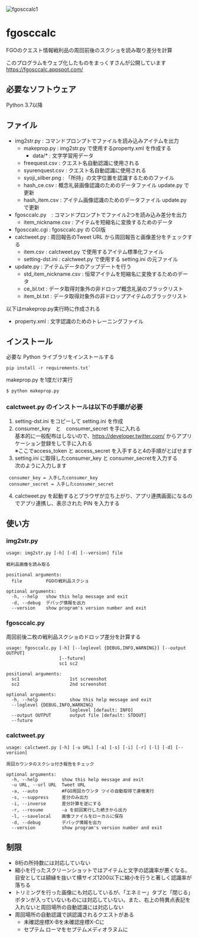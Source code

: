 ![fgosccalc1](https://user-images.githubusercontent.com/62515228/78868001-0ca71a80-7a7d-11ea-84b2-087f6b2466fc.png)
# fgosccalc
FGOのクエスト情報戦利品の周回前後のスクショを読み取り差分を計算

このプログラムをウェブ化したものをまっくすさんが公開しています https://fgosccalc.appspot.com/

## 必要なソフトウェア
Python 3.7以降

## ファイル
- img2str.py : コマンドプロンプトでファイルを読み込みアイテムを出力
  - makeprop.py : img2str.py で使用するproperty.xml を作成する
    - data/* : 文字学習用データ
  - freequest.csv : クエスト名自動認識に使用される
  - syurenquest.csv :  クエスト名自動認識に使用される
  - syoji_silber.png : 「所持」の文字位置を認識するためのファイル
  - hash_ce.csv : 概念礼装画像認識のためのデータファイル update.py で更新
  - hash_item.csv : アイテム画像認識のためのデータファイル update.py で更新
- fgosccalc.py　: コマンドプロンプトでファイル2つを読み込み差分を出力
  - item_nickname.csv : アイテムを短縮名に変換するためのデータ
- fgosccalc.cgi : fgosccalc.py の CGI版
- calctweet.py : 周回報告のTweet URL から周回報告と画像差分をチェックする
  - item.csv : calctweet.py で使用するアイテム標準化ファイル
  - setting-dst.ini  : calctweet.py で使用する setting.ini の元ファイル
- update.py : アイテムデータのアップデートを行う
  - std_item_nickname.csv : 恒常アイテムを短縮名に変換するためのデータ
  - ce_bl.txt : データ取得対象外の非ドロップ概念礼装のブラックリスト
  - item_bl.txt : データ取得対象外の非ドロップアイテムのブラックリスト

以下はmakeprop.py実行時に作成される
- property.xml : 文字認識のためのトレーニングファイル

## インストール
必要な Python ライブラリをインストールする

```
pip install -r requirements.txt`
```
makeprop.py を1度だけ実行

```
$ python makeprop.py
```

### calctweet.py のインストールは以下の手順が必要
1. setting-dst.ini をコピーして setting.ini を作成
2. consumer_key　と　consumer_secret を手に入れる  
基本的に一般配布はしないので、https://developer.twitter.com/ からアプリケーション登録をして手に入れる  
※ここでaccess_token と access_secret を入手すると4の手順がとばせます
3. setting.ini に取得したconsumer_key と consumer_secretを入力する  
次のように入力します  

```
 consumer_key = 入手したconsumer_key  
 consumer_secret = 入手したconsumer_secret
```
4. calctweet.py を起動するとブラウザが立ち上がり、アプリ連携画面になるのでアプリ連携し、表示された PIN を入力する

## 使い方
### img2str.py
```
usage: img2str.py [-h] [-d] [--version] file

戦利品画像を読み取る

positional arguments:
  file         FGOの戦利品スクショ

optional arguments:
  -h, --help   show this help message and exit
  -d, --debug  デバッグ情報を出力
  --version    show program's version number and exit
```

### fgosccalc.py
周回前後二枚の戦利品スクショのドロップ差分を計算する
```
usage: fgosccalc.py [-h] [--loglevel {DEBUG,INFO,WARNING}] [--output OUTPUT]
                    [--future]
                    sc1 sc2

positional arguments:
  sc1                   1st screenshot
  sc2                   2nd screenshot

optional arguments:
  -h, --help            show this help message and exit
  --loglevel {DEBUG,INFO,WARNING}
                        loglevel [default: INFO]
  --output OUTPUT       output file [default: STDOUT]
  --future
```
### calctweet.py
```
usage: calctweet.py [-h] [-u URL] [-a] [-s] [-i] [-r] [-l] [-d] [--version]

周回カウンタのスクショ付き報告をチェック

optional arguments:
  -h, --help         show this help message and exit
  -u URL, --url URL  Tweet URL
  -a, --auto         #FGO周回カウンタ ツイの自動取得で連増実行
  -s, --suppress     差分のみ出力
  -i, --inverse      差分計算を逆にする
  -r, --resume       -a を前回実行した続きから出力
  -l, --savelocal    画像ファイルをローカルに保存
  -d, --debug        デバッグ情報を出力
  --version          show program's version number and exit
 ```

## 制限
* 8桁の所持数には対応していない
* 縮小を行ったスクリーンショットではアイテムと文字の認識率が悪くなる。目安としては額縁を抜いて横サイズ1200以下に縮小を行うと著しく認識率が落ちる
* トリミングを行った画像にも対応しているが、「エネミー」タブと「閉じる」ボタンが入っていないものには対応していない。また、右上の特異点表記を入れないと周回場所の自動認識には対応しない
* 周回場所の自動認識で誤認識されるクエストがある
  * 未確認座標X-Bを未確認座標X-Cに
  * セプテム ローマをセプテムメディオラヌムに
